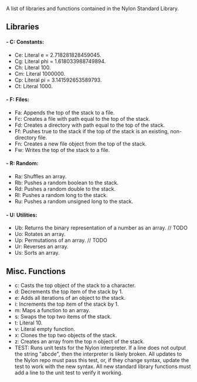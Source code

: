 A list of libraries and functions contained in the Nylon Standard Library.

## Libraries

#### - C: Constants:
- Ce: Literal e = 2.718281828459045.
- Cg: Literal phi = 1.618033988749894.
- Ch: Literal 100.
- Cm: Literal 1000000.
- Cp: Literal pi = 3.141592653589793.
- Ct: Literal 1000.

#### - F: Files:
- Fa: Appends the top of the stack to a file.
- Fc: Creates a file with path equal to the top of the stack.
- Fd: Creates a directory with path equal to the top of the stack.
- Ff: Pushes true to the stack if the top of the stack is an existing, non-directory file.
- Fn: Creates a new file object from the top of the stack.
- Fw: Writes the top of the stack to a file.

#### - R: Random:
- Ra: Shuffles an array.
- Rb: Pushes a random boolean to the stack.
- Rd: Pushes a random double to the stack.
- Rl: Pushes a random long to the stack.
- Ru: Pushes a random unsigned long to the stack.

#### - U: Utilities:
- Ub: Returns the binary representation of a number as an array. // TODO
- Uo: Rotates an array.
- Up: Permutations of an array. // TODO
- Ur: Reverses an array.
- Us: Sorts an array.

## Misc. Functions
- c: Casts the top object of the stack to a character.
- d: Decrements the top item of the stack by 1.
- e: Adds all iterations of an object to the stack.
- i: Increments the top item of the stack by 1.
- m: Maps a function to an array.
- s: Swaps the top two items of the stack.
- t: Literal 10.
- v: Literal empty function.
- x: Clones the top two objects of the stack.
- z: Creates an array from the top n object of the stack.
- TEST: Runs unit tests for the Nylon interpreter. If a line does not output the string "abcde", then the interpreter is
likely broken. All updates to the Nylon repo must pass this test, or, if they change syntax, update the test to work with
the new syntax. All new standard library functions must add a line to the unit test to verify it working.
